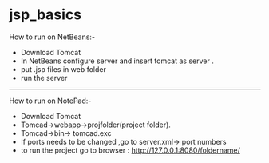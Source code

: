# jsp_basics

How to run on NetBeans:-
- Download Tomcat
- In NetBeans configure server and insert tomcat as server .
- put .jsp files in web folder
- run the server 

------------------
How to run on NotePad:-

- Download Tomcat
- Tomcad->webapp->projfolder(project folder).
- Tomcad->bin-> tomcad.exc
- If ports needs to be changed ,go to server.xml-> port numbers
- to run the project go to browser :  http://127.0.0.1:8080/foldername/
